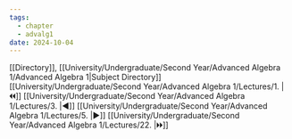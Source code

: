 ```yaml
---
tags:
  - chapter
  - advalg1
date: 2024-10-04
---
```

[[Directory]], [[University/Undergraduate/Second Year/Advanced Algebra 1/Advanced Algebra 1|Subject Directory]]
[[University/Undergraduate/Second Year/Advanced Algebra 1/Lectures/1. |🞀🞀]] [[University/Undergraduate/Second Year/Advanced Algebra 1/Lectures/3. |◀]] [[University/Undergraduate/Second Year/Advanced Algebra 1/Lectures/5. |▶]] [[University/Undergraduate/Second Year/Advanced Algebra 1/Lectures/22. |🞂🞂]]
# 
## 
### 